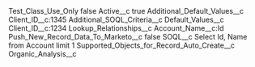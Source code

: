 <?xml version="1.0" encoding="UTF-8"?>
<CustomMetadata xmlns="http://soap.sforce.com/2006/04/metadata" xmlns:xsi="http://www.w3.org/2001/XMLSchema-instance" xmlns:xsd="http://www.w3.org/2001/XMLSchema">
    <label>Test_Class_Use_Only</label>
    <protected>false</protected>
    <values>
        <field>Active__c</field>
        <value xsi:type="xsd:boolean">true</value>
    </values>
    <values>
        <field>Additional_Default_Values__c</field>
        <value xsi:type="xsd:string">Client_ID__c:1345</value>
    </values>
    <values>
        <field>Additional_SOQL_Criteria__c</field>
        <value xsi:nil="true"/>
    </values>
    <values>
        <field>Default_Values__c</field>
        <value xsi:type="xsd:string">Client_ID__c:1234</value>
    </values>
    <values>
        <field>Lookup_Relationships__c</field>
        <value xsi:type="xsd:string">Account_Name__c:Id</value>
    </values>
    <values>
        <field>Push_New_Record_Data_To_Marketo__c</field>
        <value xsi:type="xsd:boolean">false</value>
    </values>
    <values>
        <field>SOQL__c</field>
        <value xsi:type="xsd:string">Select Id, Name from Account limit 1</value>
    </values>
    <values>
        <field>Supported_Objects_for_Record_Auto_Create__c</field>
        <value xsi:type="xsd:string">Organic_Analysis__c</value>
    </values>
</CustomMetadata>
